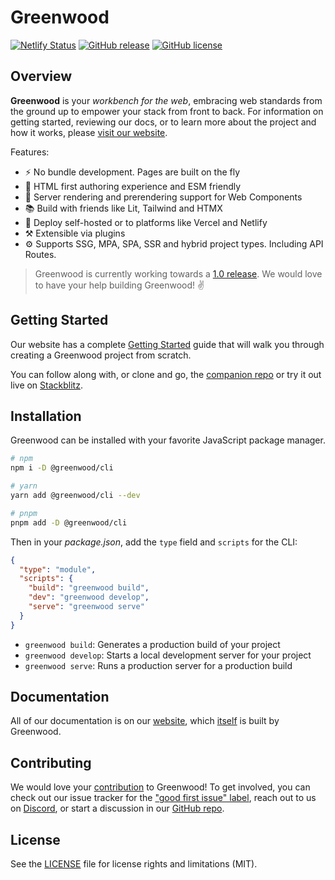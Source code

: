 # Greenwood
[![Netlify Status](https://api.netlify.com/api/v1/badges/6758148c-5c38-44d8-b908-ca0a1dad0f7c/deploy-status)](https://app.netlify.com/sites/elastic-blackwell-3aef44/deploys)
[![GitHub release](https://img.shields.io/github/tag/ProjectEvergreen/greenwood.svg)](https://github.com/ProjectEvergreen/greenwood/tags)
[![GitHub license](https://img.shields.io/badge/license-MIT-blue.svg)](https://raw.githubusercontent.com/ProjectEvergreen/greenwood/master/LICENSE.md)

## Overview

**Greenwood** is your _workbench for the web_, embracing web standards from the ground up to empower your stack from front to back.  For information on getting started, reviewing our docs, or to learn more about the project and how it works, please [visit our website](https://www.greenwoodjs.dev/).

Features:
- ⚡ No bundle development. Pages are built on the fly
- 📝 HTML first authoring experience and ESM friendly
- 📖 Server rendering and prerendering support for Web Components
- 📚 Build with friends like Lit, Tailwind and HTMX
- 🎁 Deploy self-hosted or to platforms like Vercel and Netlify
- ⚒️ Extensible via plugins
- ⚙️ Supports SSG, MPA, SPA, SSR and hybrid project types.  Including API Routes.

> Greenwood is currently working towards a [1.0 release](https://github.com/ProjectEvergreen/greenwood/milestone/3). We would love to have your help building Greenwood! ✌️

## Getting Started

Our website has a complete [Getting Started](http://www.greenwoodjs.dev/guides/getting-started/) guide that will walk you through creating a Greenwood project from scratch.

You can follow along with, or clone and go, the [companion repo](https://github.com/ProjectEvergreen/greenwood-getting-started) or try it out live on [Stackblitz](https://stackblitz.com/github/projectevergreen/greenwood-getting-started).

## Installation

Greenwood can be installed with your favorite JavaScript package manager.

```bash
# npm
npm i -D @greenwood/cli

# yarn
yarn add @greenwood/cli --dev

# pnpm
pnpm add -D @greenwood/cli
```

Then in your _package.json_, add the `type` field and `scripts` for the CLI:
```json
{
  "type": "module",
  "scripts": {
    "build": "greenwood build",
    "dev": "greenwood develop",
    "serve": "greenwood serve"
  }
}
```

- `greenwood build`: Generates a production build of your project
- `greenwood develop`: Starts a local development server for your project
- `greenwood serve`: Runs a production server for a production build

## Documentation

All of our documentation is on our [website](https://www.greenwoodjs.dev/), which [itself](https://github.com/ProjectEvergreen/www.greenwoodjs.dev) is built by Greenwood.

## Contributing

We would love your [contribution](.github/CONTRIBUTING.md) to Greenwood!  To get involved, you can check out our issue tracker for the ["good first issue" label](https://github.com/ProjectEvergreen/greenwood/issues?q=is%3Aopen+is%3Aissue+label%3A%22good+first+issue%22), reach out to us on [Discord](https://discord.gg/bsy9jvWh), or start a discussion in our [GitHub repo](https://github.com/ProjectEvergreen/www.greenwoodjs.dev).

## License

See the [LICENSE](LICENSE.md) file for license rights and limitations (MIT).
